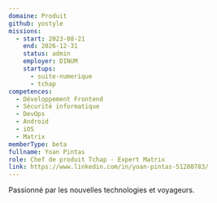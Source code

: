 ```yaml
---
domaine: Produit
github: yostyle
missions:
  - start: 2023-08-21
    end: 2026-12-31
    status: admin
    employer: DINUM
    startups:
      - suite-numerique
      - tchap
competences:
  - Développement Frontend
  - Sécurité informatique
  - DevOps
  - Android
  - iOS
  - Matrix
memberType: beta
fullname: Yoan Pintas
role: Chef de produit Tchap - Expert Matrix
link: https://www.linkedin.com/in/yoan-pintas-51280783/
---
```

Passionné par les nouvelles technologies et voyageurs.